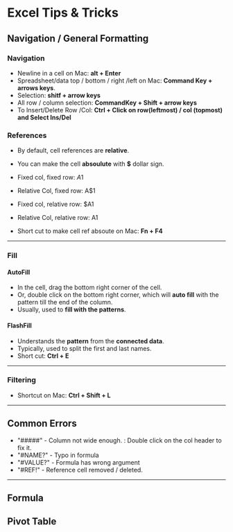 # Excel Tips & Tricks

## Navigation / General Formatting
### Navigation
- Newline in a cell on Mac: **alt + Enter**
- Spreadsheet/data top / bottom / right /left on Mac: **Command Key + arrows keys**.
- Selection: **shitf + arrow keys**
- All row / column selection: **CommandKey + Shift + arrow keys**
- To Insert/Delete Row /Col: **Ctrl + Click on row(leftmost) / col (topmost) and Select Ins/Del**

### References
- By default, cell references are **relative**.
- You can make the cell **absoulute** with **$** dollar sign.
- Fixed col, fixed row:      $A$1
- Relative Col, fixed row:    A$1
- Fixed col, relative row:    $A1
- Relative Col, relative row:  A1

- Short cut to make cell ref absoute on Mac: **Fn + F4**

---

### Fill

#### AutoFill
- In the cell, drag the bottom right corner of the cell.
- Or, double click on the bottom right corner, which will **auto fill** with the pattern till the end of the column.
- Usually, used to **fill with the patterns**.

#### FlashFill
- Understands the **pattern** from the **connected data**.
- Typically, used to split the first and last names.
- Short cut: **Ctrl + E**

---

### Filtering
- Shortcut on Mac: **Ctrl + Shift + L**

---

## Common Errors

- "#####" - Column not wide enough. : Double click on the col header to fix it.
- "#NAME?" - Typo in formula
- "#VALUE?" - Formula has wrong argument
- "#REF!" - Reference cell removed / deleted.

---

## Formula

## Pivot Table

